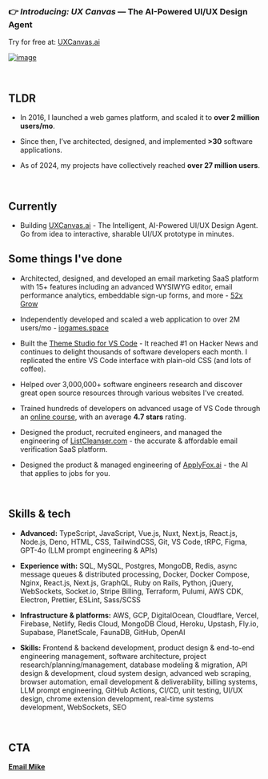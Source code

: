 ### 👉 _Introducing: UX Canvas_ — The AI-Powered UI/UX Design Agent
Try for free at: [UXCanvas.ai](https://uxcanvas.ai)

[![image](https://github.com/user-attachments/assets/ce7485c2-b143-46d3-b5ac-9c679d0af48b)](https://uxcanvas.ai?utm_source=githubprofile)

<br>

## TLDR

- In 2016, I launched a web games platform, and scaled it to **over 2 million users/mo**.

- Since then, I’ve architected, designed, and implemented **>30** software applications. 

- As of 2024, my projects have collectively reached **over 27 million users**.

<br>

## Currently

- Building [UXCanvas.ai](https://uxcanvas.ai?utm_source=githubprofile) - The Intelligent, AI-Powered UI/UX Design Agent. Go from idea to interactive, sharable UI/UX prototype in minutes. 

## Some things I've done

- Architected, designed, and developed an email marketing SaaS platform with 15+ features including an advanced WYSIWYG editor, email performance analytics, embeddable sign-up forms, and more - [52x Grow](https://52xgrow.com)

- Independently developed and scaled a web application to over 2M users/mo - [iogames.space](https://iogames.space)

- Built the [Theme Studio for VS Code](https://themes.vscode.one) - It reached #1 on Hacker News and continues to delight thousands of software developers each month. I replicated the entire VS Code interface with plain-old CSS (and lots of coffee).

- Helped over 3,000,000+ software engineers research and discover great open source resources through various websites I've created.

- Trained hundreds of developers on advanced usage of VS Code through an [online course](https://learn.vscode.one), with an average **4.7 stars** rating.

- Designed the product, recruited engineers, and managed the engineering of [ListCleanser.com](https://listcleanser.com) - the accurate & affordable email verification SaaS platform.

- Designed the product & managed engineering of [ApplyFox.ai](https://applyfox.ai) - the AI that applies to jobs for you.

<br>

## Skills & tech

- **Advanced:** TypeScript, JavaScript, Vue.js, Nuxt, Next.js, React.js, Node.js, Deno, HTML, CSS, TailwindCSS, Git, VS Code, tRPC, Figma, GPT-4o (LLM prompt engineering & APIs)

- **Experience with:** SQL, MySQL, Postgres, MongoDB, Redis, async message queues & distributed processing, Docker, Docker Compose, Nginx, React.js, Next.js, GraphQL, Ruby on Rails, Python, jQuery, WebSockets, Socket.io, Stripe Billing, Terraform, Pulumi, AWS CDK, Electron, Prettier, ESLint, Sass/SCSS

- **Infrastructure & platforms:** AWS, GCP, DigitalOcean, Cloudflare, Vercel, Firebase, Netlify, Redis Cloud, MongoDB Cloud, Heroku, Upstash, Fly.io, Supabase, PlanetScale, FaunaDB, GitHub, OpenAI

- **Skills:** Frontend & backend development, product design & end-to-end engineering management, software architecture, project research/planning/management, database modeling & migration, API design & development, cloud system design, advanced web scraping, browser automation, email development & deliverability, billing systems, LLM prompt engineering, GitHub Actions, CI/CD, unit testing, UI/UX design, chrome extension development, real-time systems development, WebSockets, SEO

<br>

## CTA

**[Email Mike](mailto:mike@flamelab.io)**

<!--
**miketromba/miketromba** is a ✨ _special_ ✨ repository because its `README.md` (this file) appears on your GitHub profile.

Here are some ideas to get you started:

- 🔭 I’m currently working on ...
- 🌱 I’m currently learning ...
- 👯 I’m looking to collaborate on ...
- 🤔 I’m looking for help with ...
- 💬 Ask me about ...
- 📫 How to reach me: ...
- 😄 Pronouns: ...
- ⚡ Fun fact: ...
-->
